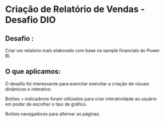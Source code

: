 # Criação de Relatório de Vendas - Desafio DIO

## Desafio : 
Criar um relatório mais elaborado com base na sample financials do Power BI.

## O que aplicamos:
O desafio foi interessante para exercitar exercitar a criação de visuais dinâmicos e interativo.

Botões + indicadores foram utilizados para criar interatividade ao usuário em poder de escolher o tipo de gráfico.

Botões navegadores para alternar as páginas.

